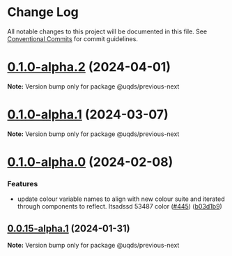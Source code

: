 # Change Log

All notable changes to this project will be documented in this file.
See [Conventional Commits](https://conventionalcommits.org) for commit guidelines.

# [0.1.0-alpha.2](https://github.com/uq-its-ss/design-system/compare/@uqds/previous-next@0.1.0-alpha.1...@uqds/previous-next@0.1.0-alpha.2) (2024-04-01)

**Note:** Version bump only for package @uqds/previous-next

# [0.1.0-alpha.1](https://github.com/uq-its-ss/design-system/compare/@uqds/previous-next@0.1.0-alpha.0...@uqds/previous-next@0.1.0-alpha.1) (2024-03-07)

**Note:** Version bump only for package @uqds/previous-next

# [0.1.0-alpha.0](https://github.com/uq-its-ss/design-system/compare/@uqds/previous-next@0.0.15-alpha.1...@uqds/previous-next@0.1.0-alpha.0) (2024-02-08)

### Features

- update colour variable names to align with new colour suite and iterated through components to reflect. Itsadssd 53487 color ([#445](https://github.com/uq-its-ss/design-system/issues/445)) ([b03d1b9](https://github.com/uq-its-ss/design-system/commit/b03d1b9a7944f4552750706b276405b0988abf90))

## [0.0.15-alpha.1](https://github.com/uq-its-ss/design-system/compare/@uqds/previous-next@0.0.15-alpha.0...@uqds/previous-next@0.0.15-alpha.1) (2024-01-31)

**Note:** Version bump only for package @uqds/previous-next
